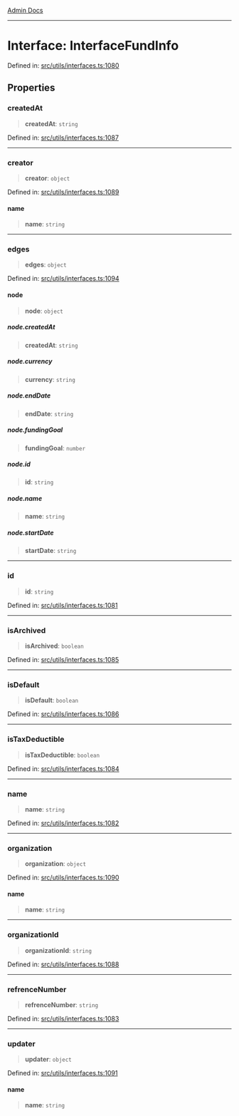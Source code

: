 [Admin Docs](/)

***

# Interface: InterfaceFundInfo

Defined in: [src/utils/interfaces.ts:1080](https://github.com/PalisadoesFoundation/talawa-admin/blob/main/src/utils/interfaces.ts#L1080)

## Properties

### createdAt

> **createdAt**: `string`

Defined in: [src/utils/interfaces.ts:1087](https://github.com/PalisadoesFoundation/talawa-admin/blob/main/src/utils/interfaces.ts#L1087)

***

### creator

> **creator**: `object`

Defined in: [src/utils/interfaces.ts:1089](https://github.com/PalisadoesFoundation/talawa-admin/blob/main/src/utils/interfaces.ts#L1089)

#### name

> **name**: `string`

***

### edges

> **edges**: `object`

Defined in: [src/utils/interfaces.ts:1094](https://github.com/PalisadoesFoundation/talawa-admin/blob/main/src/utils/interfaces.ts#L1094)

#### node

> **node**: `object`

##### node.createdAt

> **createdAt**: `string`

##### node.currency

> **currency**: `string`

##### node.endDate

> **endDate**: `string`

##### node.fundingGoal

> **fundingGoal**: `number`

##### node.id

> **id**: `string`

##### node.name

> **name**: `string`

##### node.startDate

> **startDate**: `string`

***

### id

> **id**: `string`

Defined in: [src/utils/interfaces.ts:1081](https://github.com/PalisadoesFoundation/talawa-admin/blob/main/src/utils/interfaces.ts#L1081)

***

### isArchived

> **isArchived**: `boolean`

Defined in: [src/utils/interfaces.ts:1085](https://github.com/PalisadoesFoundation/talawa-admin/blob/main/src/utils/interfaces.ts#L1085)

***

### isDefault

> **isDefault**: `boolean`

Defined in: [src/utils/interfaces.ts:1086](https://github.com/PalisadoesFoundation/talawa-admin/blob/main/src/utils/interfaces.ts#L1086)

***

### isTaxDeductible

> **isTaxDeductible**: `boolean`

Defined in: [src/utils/interfaces.ts:1084](https://github.com/PalisadoesFoundation/talawa-admin/blob/main/src/utils/interfaces.ts#L1084)

***

### name

> **name**: `string`

Defined in: [src/utils/interfaces.ts:1082](https://github.com/PalisadoesFoundation/talawa-admin/blob/main/src/utils/interfaces.ts#L1082)

***

### organization

> **organization**: `object`

Defined in: [src/utils/interfaces.ts:1090](https://github.com/PalisadoesFoundation/talawa-admin/blob/main/src/utils/interfaces.ts#L1090)

#### name

> **name**: `string`

***

### organizationId

> **organizationId**: `string`

Defined in: [src/utils/interfaces.ts:1088](https://github.com/PalisadoesFoundation/talawa-admin/blob/main/src/utils/interfaces.ts#L1088)

***

### refrenceNumber

> **refrenceNumber**: `string`

Defined in: [src/utils/interfaces.ts:1083](https://github.com/PalisadoesFoundation/talawa-admin/blob/main/src/utils/interfaces.ts#L1083)

***

### updater

> **updater**: `object`

Defined in: [src/utils/interfaces.ts:1091](https://github.com/PalisadoesFoundation/talawa-admin/blob/main/src/utils/interfaces.ts#L1091)

#### name

> **name**: `string`
